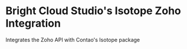 # Bright Cloud Studio's Isotope Zoho Integration
Integrates the Zoho API with Contao's Isotope package
